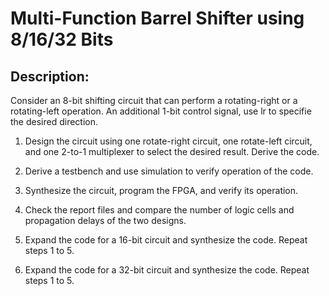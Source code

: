 # Multi-Function Barrel Shifter using 8/16/32 Bits

## Description:

Consider an 8-bit shifting circuit that can perform a rotating-right or a rotating-left operation. An
additional 1-bit control signal, use lr to specifie the desired direction.

1. Design the circuit using one rotate-right circuit, one rotate-left circuit, and one 2-to-1
multiplexer to select the desired result. Derive the code.

2. Derive a testbench and use simulation to verify operation of the code.

3. Synthesize the circuit, program the FPGA, and verify its operation.

4. Check the report files and compare the number of logic cells and propagation delays of
the two designs.

5. Expand the code for a 16-bit circuit and synthesize the code. Repeat steps 1 to 5.

6. Expand the code for a 32-bit circuit and synthesize the code. Repeat steps 1 to 5.
